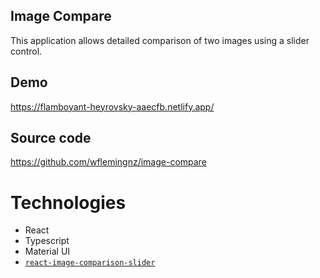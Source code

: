 ## Image Compare

This application allows detailed comparison of two images using a slider control.

## Demo

https://flamboyant-heyrovsky-aaecfb.netlify.app/

## Source code

https://github.com/wflemingnz/image-compare

# Technologies

- React
- Typescript
- Material UI
- [`react-image-comparison-slider`](https://www.npmjs.com/package/react-image-comparison-slider)
